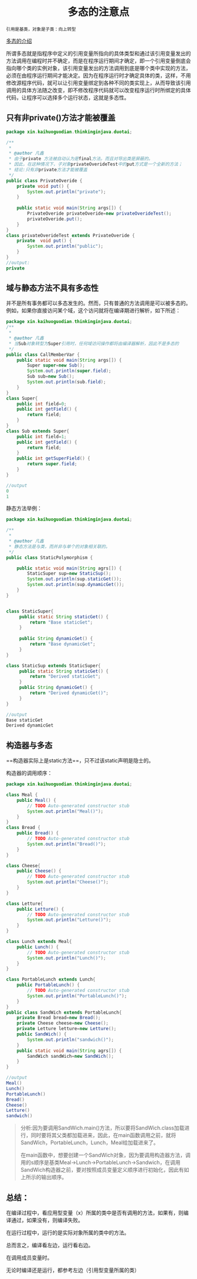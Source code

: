 # <center>多态的注意点</center>

`引用是基类，对象是子类：向上转型`

[多态的介绍](https://www.cnblogs.com/chenssy/p/3372798.html)

所谓多态就是指程序中定义的引用变量所指向的具体类型和通过该引用变量发出的方法调用在编程时并不确定，而是在程序运行期间才确定，即一个引用变量倒底会指向哪个类的实例对象，该引用变量发出的方法调用到底是哪个类中实现的方法，必须在由程序运行期间才能决定。因为在程序运行时才确定具体的类，这样，不用修改源程序代码，就可以让引用变量绑定到各种不同的类实现上，从而导致该引用调用的具体方法随之改变，即不修改程序代码就可以改变程序运行时所绑定的具体代码，让程序可以选择多个运行状态，这就是多态性。

## 只有非private()方法才能被覆盖

```java
package xin.kaihuoguodian.thinkinginjava.duotai;

/**
 * 
 * @author 凡鑫
 * 由于private 方法被自动认为是final方法。而且对导出类是屏蔽的。
 * 因此，在这种情况下，子对象privateOverideTest中的put方式是一个全新的方法；
 * 结论:只有非private方法才能被覆盖
 */
public class PrivateOveride {
	private void put() {
		System.out.println("private");
	}
	
	public static void main(String args[]) {
		PrivateOveride privateOveride=new privateOverideTest();
		privateOveride.put();
	}
}
class privateOverideTest extends PrivateOveride {
	private  void put() {
		System.out.println("public");
	}
}
//output:
private

```

## 域与静态方法不具有多态性

并不是所有事务都可以多态发生的。然而，只有普通的方法调用是可以被多态的。例如，如果你直接访问某个域，这个访问就将在编译期进行解析，如下所述：

```java
package xin.kaihuoguodian.thinkinginjava.duotai;
/**
 * 
 * @author 凡鑫
 * 当Sub对象转型为Super引用时，任何域访问操作都将由编译器解析，因此不是多态的
 */
public class CallMemberVar {
	public static void main(String args[]) {
		Super super=new Sub();
		System.out.println(super.field);
		Sub sub=new Sub();
		System.out.println(sub.field);
	}
}
class Super{
	public int field=0;
	public int getField() {
		return field;
	}
}
class Sub extends Super{
	public int field=1;
	public int getField() {
		return field;
	}
	public int getSuperField() {
		return super.field;
	}
}

//output
0
1

```

静态方法举例：

```java
package xin.kaihuoguodian.thinkinginjava.duotai;

/**
 * 
 * @author 凡鑫
 * 静态方法是与类，而并非与单个的对象相关联的。
 */
public class StaticPolymorphism {

	public static void main(String agrs[]) {
		StaticSuper sup=new StaticSup();
		System.out.println(sup.staticGet());
		System.out.println(sup.dynamicGet());
	}
}


class StaticSuper{
	 public static String staticGet() {
		 return "Base staticGet";
	 }
	 
	 public String dynamicGet() {
		 return "Base dynamicGet";
	 }
}

class StaticSup extends StaticSuper{
	 public static String staticGet() {
		 return "Derived staticGet";
	 }
	 public String dynamicGet() {
		 return "Derived dynamicGet()";
	 }
}

//output
Base staticGet
Derived dynamicGet

```

## 构造器与多态

==构造器实际上是static方法==，只不过该static声明是隐士的。

构造器的调用顺序：

```java
package xin.kaihuoguodian.thinkinginjava.duotai;

class Meal {
	public Meal() {
		// TODO Auto-generated constructor stub
		System.out.println("Meal()");
	}
}
class Bread {
	public Bread() {
		// TODO Auto-generated constructor stub
		System.out.println("Bread()");
	}
}

class Cheese{
	public Cheese() {
		// TODO Auto-generated constructor stub
		System.out.println("Cheese()");
	}
}

class Letture{
	public Letture() {
		// TODO Auto-generated constructor stub
		System.out.println("Letture()");
	}
}

class Lunch extends Meal{
	public Lunch() {
		// TODO Auto-generated constructor stub
		System.out.println("Lunch()");
	}
}

class PortableLunch extends Lunch{
	public PortableLunch() {
		// TODO Auto-generated constructor stub
		System.out.println("PortableLunch()");
	}
}
public class SandWich extends PortableLunch{
	private Bread bread=new Bread();
	private Cheese cheese=new Cheese();
	private Letture letture=new Letture();
	public SandWich() {
		System.out.println("sandwich()");
	}
	public static void main(String agrs[]) {
		SandWich sandWich=new SandWich();
	}
}

//output
Meal()
Lunch()
PortableLunch()
Bread()
Cheese()
Letture()
sandwich()
```

> 分析:因为要调用SandWich.main()方法，所以要将SandWich.class加载进行，同时要将其父类都加载进来，因此，在main函数调用之前，就将SandWich，PortableLunch，Lunch，Meal给加载进来了。
>
> 在main函数中，想要创建一个SandWich对象，因为要调用构造器方法，调用的s顺序是基类Meal->Lunch->PortableLunch->Sandwich，在调用SandWich构造器之前，要对按照成员变量定义顺序进行初始化，因此有如上所示的输出顺序。



## 总结：

在编译过程中，看应用型变量（x）所属的类中是否有调用的方法，如果有，则编译通过，如果没有，则编译失败。

在运行过程中，运行的是实际对象所属的类中的方法。

总而言之，编译看左边，运行看右边。

在调用成员变量时。

无论时编译还是运行，都参考左边（引用型变量所属的类）